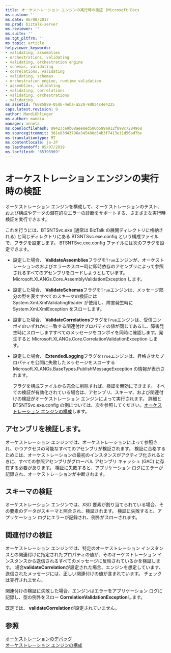 ```yaml
---
title: オーケストレーション エンジンの実行時の検証 |Microsoft Docs
ms.custom: ''
ms.date: 06/08/2017
ms.prod: biztalk-server
ms.reviewer: ''
ms.suite: ''
ms.tgt_pltfrm: ''
ms.topic: article
helpviewer_keywords:
- validating, assemblies
- orchestrations, validating
- validating, orchestration engine
- schemas, validating
- correlations, validating
- validating, schemas
- orchestration engine, runtime validation
- assemblies, validating
- validating, correlations
- validating, orchestrations
- validating
ms.assetid: f6085889-05d6-4eba-a528-9d034c4e4225
caps.latest.revision: 9
author: MandiOhlinger
ms.author: mandia
manager: anneta
ms.openlocfilehash: 89423ce9b08aee8ed500b599a912f898c7284968
ms.sourcegitcommit: 381e83d43796a345488d54b3f7413e11d56ad7be
ms.translationtype: MT
ms.contentlocale: ja-JP
ms.lasthandoff: 05/07/2019
ms.locfileid: "65393969"
---
```

# <a name="runtime-validation-for-the-orchestration-engine"></a>オーケストレーション エンジンの実行時の検証
オーケストレーション エンジンを構成して、オーケストレーションのテスト、および構成やデータの潜在的なエラーの診断をサポートする、さまざまな実行時検証を実行できます。  
  
 これを行うには、BTSNTSvc.exe (通常は BizTalk の展開ディレクトリに格納される) と同じディレクトリにある BTSNTSvc.exe.config という構成ファイルで、フラグを設定します。 BTSNTSvc.exe.config ファイルには次のフラグを設定できます。  
  
- 設定した場合、 **ValidateAssemblies**フラグを`True`エンジンが、オーケストレーションのおよびエラーのスロー時に即時依存のアセンブリによって参照されるすべてのアセンブリをロードしようとしています。Microsoft.XLANGs.Core.AssemblyValidationException します。  
  
- 設定した場合、 **ValidateSchemas**フラグを`True`エンジンは、メッセージ部分の型を表すすべてのスキーマの検証には System.Xml.XmlValidatingReader が使用し、障害発生時に System.Xml.XmlException をスローします。  
  
- 設定した場合、 **ValidateCorrelations**フラグを`True`エンジンは、受信コンボイのいずれかに一致する関連付けプロパティの値が同じであるし、障害発生時にスローしますすべてのメッセージをコンボイを同時に確認します。発生すると Microsoft.XLANGs.Core.CorrelationValidationException します。  
  
- 設定した場合、 **ExtendedLogging**フラグを`True`エンジンは、昇格させたプロパティを公開に失敗したメッセージをスローする Microsoft.XLANGs.BaseTypes.PublishMessageException の情報が表示されます。  
  
  フラグを構成ファイルから完全に削除すれば、検証を無効にできます。 すべての検証が有効化されている場合は、アセンブリ、スキーマ、および関連付けの検証がオーケストレーション エンジンによって実行されます。 詳細と BTSNTSvc.exe.config の例については、次を参照してください。[オーケストレーション エンジンの構成](../core/orchestration-engine-configuration.md)します。  
  
## <a name="validate-assemblies"></a>アセンブリを検証します。  
 オーケストレーション エンジンでは、オーケストレーションによって参照され、かつアクセスの可能なすべてのアセンブリが検証されます。 検証に合格するためには、オーケストレーションの最初のインスタンスがアクティブ化されるときに、すべての参照アセンブリがグローバル アセンブリ キャッシュ (GAC) に存在する必要があります。 検証に失敗すると、アプリケーション ログにエラーが記録され、オーケストレーションが中断されます。  
  
## <a name="validate-schemas"></a>スキーマの検証  
 オーケストレーション エンジンでは、XSD 要素が割り当てられている場合、その要素のデータがスキーマと照合され、検証されます。 検証に失敗すると、アプリケーション ログにエラーが記録され、例外がスローされます。  
  
## <a name="validate-correlation"></a>関連付けの検証  
 オーケストレーション エンジンでは、特定のオーケストレーション インスタンスとの関連付けに指定されたプロパティの値が、そのオーケストレーション インスタンスから送信されるすべてのメッセージに反映されているかを検証します。 場合**validateCorrelation**が設定された場合、エンジンを想定しています、送信されたメッセージには、正しい関連付けの値が含まれています。 チェックは実行されません。  
  
 関連付けの検証に失敗した場合、エンジンはエラーをアプリケーション ログに記録し、型の例外をスロー **CorrelationValidationException**します。  
  
 既定では、 **validateCorrelation**が設定されていません。  
  
## <a name="see-also"></a>参照  
 [オーケストレーションのデバッグ](../core/debugging-orchestrations.md)   
 [オーケストレーション エンジンの構成](../core/orchestration-engine-configuration.md)